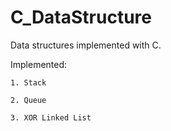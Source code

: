 # C_DataStructure
Data structures implemented with C.


Implemented:

    1. Stack

    2. Queue
    
    3. XOR Linked List